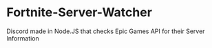 # Fortnite-Server-Watcher
Discord made in Node.JS that checks Epic Games API for their Server Information
